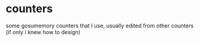 # counters
some gosumemory counters that I use, usually edited from other counters (if only i knew how to design)
